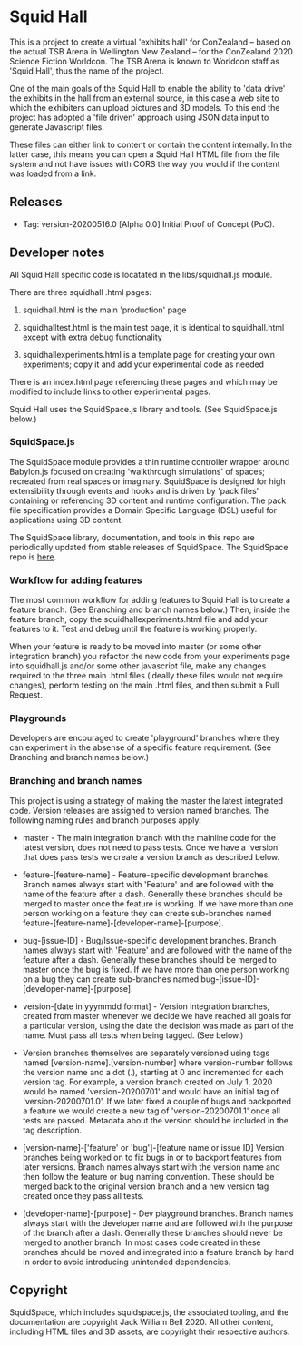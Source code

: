 # Squid Hall

This is a project to create a virtual 'exhibits hall' for ConZealand – based on the actual TSB Arena in Wellington New Zealand – for the ConZealand 2020 Science Fiction Worldcon. The TSB Arena is known to Worldcon staff as 'Squid Hall', thus the name of the project.

One of the main goals of the Squid Hall to enable the ability to 'data drive' the  exhibits in the hall from an external source, in this case a web site to which the exhibiters can upload pictures and 3D models. To this end the project has adopted a 'file driven' approach using JSON data input to generate Javascript files.

These files can either link to content or contain the content internally. In the latter case, this means you can open a Squid Hall HTML file from the file system and not have issues with CORS the way you would if the content was loaded from a link.

## Releases

* Tag: version-20200516.0 [Alpha 0.0] Initial Proof of Concept (PoC). 

## Developer notes

All Squid Hall specific code is locatated in the libs/squidhall.js module. 

There are three squidhall .html pages: 

1. squidhall.html is the main 'production' page

2. squidhalltest.html is the main test page, it is identical to squidhall.html except with extra debug functionality

3. squidhallexperiments.html is a template page for creating your own experiments; copy it and add your experimental code as needed

There is an index.html page referencing these pages and which may be modified to include links to other experimental pages.

Squid Hall uses the SquidSpace.js library and tools. (See SquidSpace.js below.)

### SquidSpace.js

The SquidSpace module provides a thin runtime controller wrapper around Babylon.js focused on
creating 'walkthrough simulations' of spaces; recreated from real spaces or imaginary. SquidSpace
is designed for high extensibility through events and hooks and is driven by 'pack files' containing
or referencing 3D content and runtime configuration. The pack file specification provides a Domain 
Specific Language (DSL) useful for applications using 3D content.

The SquidSpace library, documentation, and tools in this repo are periodically updated from stable releases of SquidSpace. The SquidSpace repo is [here](https://github.com/jackwilliambell/SquidSpace.js).

### Workflow for adding features

The most common workflow for adding features to Squid Hall is to create a feature branch. (See Branching and branch names below.) Then, inside the feature branch, copy the squidhallexperiments.html file and add your features to it. Test and debug until the feature is working properly. 

When your feature is ready to be moved into master (or some other integration branch) you refactor the new code from your experiments page into squidhall.js and/or some other javascript file, make any changes required to the three main .html files (ideally these files would not require changes), perform testing on the main .html files, and then submit a Pull Request.

### Playgrounds

Developers are encouraged to create 'playground' branches where they can experiment in the absense of a specific feature requirement. (See Branching and branch names below.)

### Branching and branch names

This project is using a strategy of making the master the latest integrated code. Version releases
are assigned to version named branches. The following naming rules and branch purposes apply:

* master - The main integration branch with the mainline code for the latest version, does not need to pass tests. Once we have a 'version' that does pass tests we create a version branch as described below.

* feature-[feature-name] - Feature-specific development branches. Branch names always start with 'Feature' and are followed with the name of the feature after a dash. Generally these branches should be merged to master once the feature is working. If we have more than one person working on a feature they can create sub-branches named feature-[feature-name]-[developer-name]-[purpose].

* bug-[issue-ID] - Bug/Issue-specific development branches. Branch names always start with 'Feature' and are followed with the name of the feature after a dash. Generally these branches should be merged to master once the bug is fixed. If we have more than one person working on a bug they can create sub-branches named bug-[issue-ID]-[developer-name]-[purpose].

* version-[date in yyymmdd format] - Version integration branches, created from master whenever we decide we have reached all goals for a particular version, using the date the decision was made as part of the name. Must pass all tests when being tagged. (See below.)

* Version branches themselves are separately versioned using tags named [version-name].[version-number] where version-number follows the version name and a dot (.), starting at 0 and incremented for each version tag. For example, a version branch created on July 1, 2020 would be named 'version-20200701' and would have an initial tag of 'version-20200701.0'. If we later fixed a couple of bugs and backported a feature we would create a new tag of 'version-20200701.1' once all tests are passed. Metadata about the version should be included in the tag description.

* [version-name]-['feature' or 'bug']-[feature name or issue ID] Version branches being worked on to fix bugs in or to backport features from later versions. Branch names always start with the version name and then follow the feature or bug naming convention. These should be merged back to the original version branch and a new version tag created once they pass all tests.

* [developer-name]-[purpose] - Dev playground branches. Branch names always start with the developer name and are followed with the purpose of the branch after a dash. Generally these branches should never be merged to another branch. In most cases code created in these branches should be moved and integrated into a feature branch by hand in order to avoid introducing unintended dependencies.

## Copyright

SquidSpace, which includes squidspace.js, the associated tooling, and the documentation are 
copyright Jack William Bell 2020. All other content, including HTML files and 3D assets, are 
copyright their respective authors.
